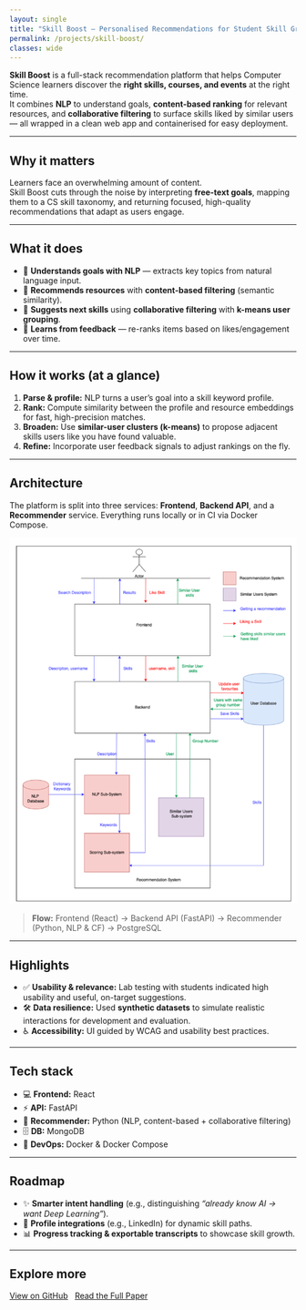 ```yaml
---
layout: single
title: "Skill Boost — Personalised Recommendations for Student Skill Growth"
permalink: /projects/skill-boost/
classes: wide
---
```



**Skill Boost** is a full-stack recommendation platform that helps Computer Science learners discover the **right skills, courses, and events** at the right time.  
It combines **NLP** to understand goals, **content-based ranking** for relevant resources, and **collaborative filtering** to surface skills liked by similar users — all wrapped in a clean web app and containerised for easy deployment.  

---

## Why it matters
Learners face an overwhelming amount of content.  
Skill Boost cuts through the noise by interpreting **free-text goals**, mapping them to a CS skill taxonomy, and returning focused, high-quality recommendations that adapt as users engage.  

---

## What it does
- 🧠 **Understands goals with NLP** — extracts key topics from natural language input.  
- 🎯 **Recommends resources** with **content-based filtering** (semantic similarity).   
- 🤝 **Suggests next skills** using **collaborative filtering** with **k-means user grouping**.   
- 🔄 **Learns from feedback** — re-ranks items based on likes/engagement over time.  

---

## How it works (at a glance)
1. **Parse & profile:** NLP turns a user’s goal into a skill keyword profile.  
2. **Rank:** Compute similarity between the profile and resource embeddings for fast, high-precision matches.  
3. **Broaden:** Use **similar-user clusters (k-means)** to propose adjacent skills users like you have found valuable.   
4. **Refine:** Incorporate user feedback signals to adjust rankings on the fly.  

---

## Architecture
The platform is split into three services: **Frontend**, **Backend API**, and a **Recommender** service. Everything runs locally or in CI via Docker Compose.  

![System Architecture](/assets/img/projects/skill_boost_arch.png)  

> **Flow:** Frontend (React) → Backend API (FastAPI) → Recommender (Python, NLP & CF) → PostgreSQL  

---

## Highlights
- ✅ **Usability & relevance:** Lab testing with students indicated high usability and useful, on-target suggestions.   
- 🛠️ **Data resilience:** Used **synthetic datasets** to simulate realistic interactions for development and evaluation.   
- ♿ **Accessibility:** UI guided by WCAG and usability best practices.  

---

## Tech stack
- 💻 **Frontend:** React  
- ⚡ **API:** FastAPI  
- 🧩 **Recommender:** Python (NLP, content-based + collaborative filtering)  
- 🗄️ **DB:** MongoDB  
- 🐳 **DevOps:** Docker & Docker Compose  

---

## Roadmap
- ✨ **Smarter intent handling** (e.g., distinguishing *“already know AI → want Deep Learning”*).   
- 🔗 **Profile integrations** (e.g., LinkedIn) for dynamic skill paths.   
- 📊 **Progress tracking & exportable transcripts** to showcase skill growth.  

---

## Explore more
<div style="margin:1rem 0; display:flex; flex-wrap:wrap; gap:.75rem;">
  <a class="btn btn--primary" href="https://github.com/lucyinett/skill-boost" target="_blank" rel="noopener">View on GitHub</a>
  <a class="btn" href="/assets/docs/project.pdf" target="_blank" rel="noopener">Read the Full Paper</a>
</div>
